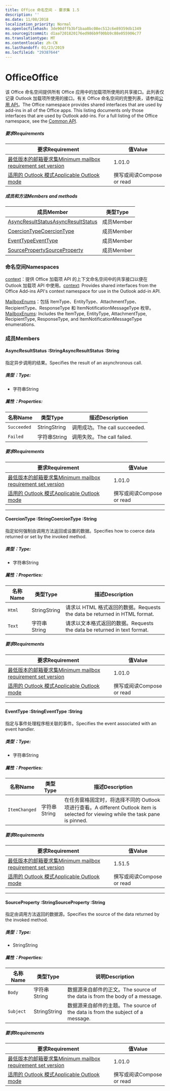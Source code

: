 ```yaml
---
title: Office 命名空间 - 要求集 1.5
description: ''
ms.date: 11/08/2018
localization_priority: Normal
ms.openlocfilehash: 3de90dffb3bf1baa8bc08ec512c6e89359db1349
ms.sourcegitcommit: d1aa7201820176ed986b9f00bb9c88e055906c77
ms.translationtype: MT
ms.contentlocale: zh-CN
ms.lasthandoff: 01/23/2019
ms.locfileid: "29387644"
---
```

# <a name="office"></a><span data-ttu-id="8a3bf-102">Office</span><span class="sxs-lookup"><span data-stu-id="8a3bf-102">Office</span></span>

<span data-ttu-id="8a3bf-p101">该 Office 命名空间提供所有 Office 应用中的加载项所使用的共享接口。此列表仅记录 Outlook 加载项所使用的接口。有关 Office 命名空间的完整列表，请参阅[公用 API](/javascript/api/office)。</span><span class="sxs-lookup"><span data-stu-id="8a3bf-p101">The Office namespace provides shared interfaces that are used by add-ins in all of the Office apps. This listing documents only those interfaces that are used by Outlook add-ins. For a full listing of the Office namespace, see the [Common API](/javascript/api/office).</span></span>

##### <a name="requirements"></a><span data-ttu-id="8a3bf-105">要求</span><span class="sxs-lookup"><span data-stu-id="8a3bf-105">Requirements</span></span>

|<span data-ttu-id="8a3bf-106">要求</span><span class="sxs-lookup"><span data-stu-id="8a3bf-106">Requirement</span></span>| <span data-ttu-id="8a3bf-107">值</span><span class="sxs-lookup"><span data-stu-id="8a3bf-107">Value</span></span>|
|---|---|
|[<span data-ttu-id="8a3bf-108">最低版本的邮箱要求集</span><span class="sxs-lookup"><span data-stu-id="8a3bf-108">Minimum mailbox requirement set version</span></span>](/office/dev/add-ins/reference/requirement-sets/outlook-api-requirement-sets)| <span data-ttu-id="8a3bf-109">1.0</span><span class="sxs-lookup"><span data-stu-id="8a3bf-109">1.0</span></span>|
|[<span data-ttu-id="8a3bf-110">适用的 Outlook 模式</span><span class="sxs-lookup"><span data-stu-id="8a3bf-110">Applicable Outlook mode</span></span>](https://docs.microsoft.com/outlook/add-ins/#extension-points)| <span data-ttu-id="8a3bf-111">撰写或阅读</span><span class="sxs-lookup"><span data-stu-id="8a3bf-111">Compose or read</span></span>|

##### <a name="members-and-methods"></a><span data-ttu-id="8a3bf-112">成员和方法</span><span class="sxs-lookup"><span data-stu-id="8a3bf-112">Members and methods</span></span>

| <span data-ttu-id="8a3bf-113">成员</span><span class="sxs-lookup"><span data-stu-id="8a3bf-113">Member</span></span> | <span data-ttu-id="8a3bf-114">类型</span><span class="sxs-lookup"><span data-stu-id="8a3bf-114">Type</span></span> |
|--------|------|
| [<span data-ttu-id="8a3bf-115">AsyncResultStatus</span><span class="sxs-lookup"><span data-stu-id="8a3bf-115">AsyncResultStatus</span></span>](#asyncresultstatus-string) | <span data-ttu-id="8a3bf-116">成员</span><span class="sxs-lookup"><span data-stu-id="8a3bf-116">Member</span></span> |
| [<span data-ttu-id="8a3bf-117">CoercionType</span><span class="sxs-lookup"><span data-stu-id="8a3bf-117">CoercionType</span></span>](#coerciontype-string) | <span data-ttu-id="8a3bf-118">成员</span><span class="sxs-lookup"><span data-stu-id="8a3bf-118">Member</span></span> |
| [<span data-ttu-id="8a3bf-119">EventType</span><span class="sxs-lookup"><span data-stu-id="8a3bf-119">EventType</span></span>](#eventtype-string) | <span data-ttu-id="8a3bf-120">成员</span><span class="sxs-lookup"><span data-stu-id="8a3bf-120">Member</span></span> |
| [<span data-ttu-id="8a3bf-121">SourceProperty</span><span class="sxs-lookup"><span data-stu-id="8a3bf-121">SourceProperty</span></span>](#sourceproperty-string) | <span data-ttu-id="8a3bf-122">成员</span><span class="sxs-lookup"><span data-stu-id="8a3bf-122">Member</span></span> |

### <a name="namespaces"></a><span data-ttu-id="8a3bf-123">命名空间</span><span class="sxs-lookup"><span data-stu-id="8a3bf-123">Namespaces</span></span>

<span data-ttu-id="8a3bf-124">[context](office.context.md)：提供 Office 加载项 API 的上下文命名空间中的共享接口以便在 Outlook 加载项 API 中使用。</span><span class="sxs-lookup"><span data-stu-id="8a3bf-124">[context](office.context.md): Provides shared interfaces from the Office Add-ins API's context namespace for use in the Outlook add-in API.</span></span>

<span data-ttu-id="8a3bf-125">[MailboxEnums](/javascript/api/outlook/office.mailboxenums.attachmenttype)：包括 ItemType、EntityType、AttachmentType、RecipientType、ResponseType 和 ItemNotificationMessageType 枚举。</span><span class="sxs-lookup"><span data-stu-id="8a3bf-125">[MailboxEnums](/javascript/api/outlook/office.mailboxenums.attachmenttype): Includes the ItemType, EntityType, AttachmentType, RecipientType, ResponseType, and ItemNotificationMessageType enumerations.</span></span>

### <a name="members"></a><span data-ttu-id="8a3bf-126">成员</span><span class="sxs-lookup"><span data-stu-id="8a3bf-126">Members</span></span>

####  <a name="asyncresultstatus-string"></a><span data-ttu-id="8a3bf-127">AsyncResultStatus :String</span><span class="sxs-lookup"><span data-stu-id="8a3bf-127">AsyncResultStatus :String</span></span>

<span data-ttu-id="8a3bf-128">指定异步调用的结果。</span><span class="sxs-lookup"><span data-stu-id="8a3bf-128">Specifies the result of an asynchronous call.</span></span>

##### <a name="type"></a><span data-ttu-id="8a3bf-129">类型：</span><span class="sxs-lookup"><span data-stu-id="8a3bf-129">Type:</span></span>

*   <span data-ttu-id="8a3bf-130">字符串</span><span class="sxs-lookup"><span data-stu-id="8a3bf-130">String</span></span>

##### <a name="properties"></a><span data-ttu-id="8a3bf-131">属性：</span><span class="sxs-lookup"><span data-stu-id="8a3bf-131">Properties:</span></span>

|<span data-ttu-id="8a3bf-132">名称</span><span class="sxs-lookup"><span data-stu-id="8a3bf-132">Name</span></span>| <span data-ttu-id="8a3bf-133">类型</span><span class="sxs-lookup"><span data-stu-id="8a3bf-133">Type</span></span>| <span data-ttu-id="8a3bf-134">描述</span><span class="sxs-lookup"><span data-stu-id="8a3bf-134">Description</span></span>|
|---|---|---|
|`Succeeded`| <span data-ttu-id="8a3bf-135">String</span><span class="sxs-lookup"><span data-stu-id="8a3bf-135">String</span></span>|<span data-ttu-id="8a3bf-136">调用成功。</span><span class="sxs-lookup"><span data-stu-id="8a3bf-136">The call succeeded.</span></span>|
|`Failed`| <span data-ttu-id="8a3bf-137">字符串</span><span class="sxs-lookup"><span data-stu-id="8a3bf-137">String</span></span>|<span data-ttu-id="8a3bf-138">调用失败。</span><span class="sxs-lookup"><span data-stu-id="8a3bf-138">The call failed.</span></span>|

##### <a name="requirements"></a><span data-ttu-id="8a3bf-139">要求</span><span class="sxs-lookup"><span data-stu-id="8a3bf-139">Requirements</span></span>

|<span data-ttu-id="8a3bf-140">要求</span><span class="sxs-lookup"><span data-stu-id="8a3bf-140">Requirement</span></span>| <span data-ttu-id="8a3bf-141">值</span><span class="sxs-lookup"><span data-stu-id="8a3bf-141">Value</span></span>|
|---|---|
|[<span data-ttu-id="8a3bf-142">最低版本的邮箱要求集</span><span class="sxs-lookup"><span data-stu-id="8a3bf-142">Minimum mailbox requirement set version</span></span>](/office/dev/add-ins/reference/requirement-sets/outlook-api-requirement-sets)| <span data-ttu-id="8a3bf-143">1.0</span><span class="sxs-lookup"><span data-stu-id="8a3bf-143">1.0</span></span>|
|[<span data-ttu-id="8a3bf-144">适用的 Outlook 模式</span><span class="sxs-lookup"><span data-stu-id="8a3bf-144">Applicable Outlook mode</span></span>](https://docs.microsoft.com/outlook/add-ins/#extension-points)| <span data-ttu-id="8a3bf-145">撰写或阅读</span><span class="sxs-lookup"><span data-stu-id="8a3bf-145">Compose or read</span></span>|

---

####  <a name="coerciontype-string"></a><span data-ttu-id="8a3bf-146">CoercionType :String</span><span class="sxs-lookup"><span data-stu-id="8a3bf-146">CoercionType :String</span></span>

<span data-ttu-id="8a3bf-147">指定如何强制由调用方法返回或设置的数据。</span><span class="sxs-lookup"><span data-stu-id="8a3bf-147">Specifies how to coerce data returned or set by the invoked method.</span></span>

##### <a name="type"></a><span data-ttu-id="8a3bf-148">类型：</span><span class="sxs-lookup"><span data-stu-id="8a3bf-148">Type:</span></span>

*   <span data-ttu-id="8a3bf-149">字符串</span><span class="sxs-lookup"><span data-stu-id="8a3bf-149">String</span></span>

##### <a name="properties"></a><span data-ttu-id="8a3bf-150">属性：</span><span class="sxs-lookup"><span data-stu-id="8a3bf-150">Properties:</span></span>

|<span data-ttu-id="8a3bf-151">名称</span><span class="sxs-lookup"><span data-stu-id="8a3bf-151">Name</span></span>| <span data-ttu-id="8a3bf-152">类型</span><span class="sxs-lookup"><span data-stu-id="8a3bf-152">Type</span></span>| <span data-ttu-id="8a3bf-153">描述</span><span class="sxs-lookup"><span data-stu-id="8a3bf-153">Description</span></span>|
|---|---|---|
|`Html`| <span data-ttu-id="8a3bf-154">String</span><span class="sxs-lookup"><span data-stu-id="8a3bf-154">String</span></span>|<span data-ttu-id="8a3bf-155">请求以 HTML 格式返回的数据。</span><span class="sxs-lookup"><span data-stu-id="8a3bf-155">Requests the data be returned in HTML format.</span></span>|
|`Text`| <span data-ttu-id="8a3bf-156">字符串</span><span class="sxs-lookup"><span data-stu-id="8a3bf-156">String</span></span>|<span data-ttu-id="8a3bf-157">请求以文本格式返回的数据。</span><span class="sxs-lookup"><span data-stu-id="8a3bf-157">Requests the data be returned in text format.</span></span>|

##### <a name="requirements"></a><span data-ttu-id="8a3bf-158">要求</span><span class="sxs-lookup"><span data-stu-id="8a3bf-158">Requirements</span></span>

|<span data-ttu-id="8a3bf-159">要求</span><span class="sxs-lookup"><span data-stu-id="8a3bf-159">Requirement</span></span>| <span data-ttu-id="8a3bf-160">值</span><span class="sxs-lookup"><span data-stu-id="8a3bf-160">Value</span></span>|
|---|---|
|[<span data-ttu-id="8a3bf-161">最低版本的邮箱要求集</span><span class="sxs-lookup"><span data-stu-id="8a3bf-161">Minimum mailbox requirement set version</span></span>](/office/dev/add-ins/reference/requirement-sets/outlook-api-requirement-sets)| <span data-ttu-id="8a3bf-162">1.0</span><span class="sxs-lookup"><span data-stu-id="8a3bf-162">1.0</span></span>|
|[<span data-ttu-id="8a3bf-163">适用的 Outlook 模式</span><span class="sxs-lookup"><span data-stu-id="8a3bf-163">Applicable Outlook mode</span></span>](https://docs.microsoft.com/outlook/add-ins/#extension-points)| <span data-ttu-id="8a3bf-164">撰写或阅读</span><span class="sxs-lookup"><span data-stu-id="8a3bf-164">Compose or read</span></span>|

---

####  <a name="eventtype-string"></a><span data-ttu-id="8a3bf-165">EventType :String</span><span class="sxs-lookup"><span data-stu-id="8a3bf-165">EventType :String</span></span>

<span data-ttu-id="8a3bf-166">指定与事件处理程序相关联的事件。</span><span class="sxs-lookup"><span data-stu-id="8a3bf-166">Specifies the event associated with an event handler.</span></span>

##### <a name="type"></a><span data-ttu-id="8a3bf-167">类型：</span><span class="sxs-lookup"><span data-stu-id="8a3bf-167">Type:</span></span>

*   <span data-ttu-id="8a3bf-168">字符串</span><span class="sxs-lookup"><span data-stu-id="8a3bf-168">String</span></span>

##### <a name="properties"></a><span data-ttu-id="8a3bf-169">属性：</span><span class="sxs-lookup"><span data-stu-id="8a3bf-169">Properties:</span></span>

| <span data-ttu-id="8a3bf-170">名称</span><span class="sxs-lookup"><span data-stu-id="8a3bf-170">Name</span></span> | <span data-ttu-id="8a3bf-171">类型</span><span class="sxs-lookup"><span data-stu-id="8a3bf-171">Type</span></span> | <span data-ttu-id="8a3bf-172">描述</span><span class="sxs-lookup"><span data-stu-id="8a3bf-172">Description</span></span> |
|---|---|---|
|`ItemChanged`| <span data-ttu-id="8a3bf-173">字符串</span><span class="sxs-lookup"><span data-stu-id="8a3bf-173">String</span></span> | <span data-ttu-id="8a3bf-174">在任务窗格固定时，将选择不同的 Outlook 项进行查看。</span><span class="sxs-lookup"><span data-stu-id="8a3bf-174">A different Outlook item is selected for viewing while the task pane is pinned.</span></span> |

##### <a name="requirements"></a><span data-ttu-id="8a3bf-175">要求</span><span class="sxs-lookup"><span data-stu-id="8a3bf-175">Requirements</span></span>

|<span data-ttu-id="8a3bf-176">要求</span><span class="sxs-lookup"><span data-stu-id="8a3bf-176">Requirement</span></span>| <span data-ttu-id="8a3bf-177">值</span><span class="sxs-lookup"><span data-stu-id="8a3bf-177">Value</span></span>|
|---|---|
|[<span data-ttu-id="8a3bf-178">最低版本的邮箱要求集</span><span class="sxs-lookup"><span data-stu-id="8a3bf-178">Minimum mailbox requirement set version</span></span>](/office/dev/add-ins/reference/requirement-sets/outlook-api-requirement-sets)| <span data-ttu-id="8a3bf-179">1.5</span><span class="sxs-lookup"><span data-stu-id="8a3bf-179">1.5</span></span> |
|[<span data-ttu-id="8a3bf-180">适用的 Outlook 模式</span><span class="sxs-lookup"><span data-stu-id="8a3bf-180">Applicable Outlook mode</span></span>](https://docs.microsoft.com/outlook/add-ins/#extension-points)| <span data-ttu-id="8a3bf-181">撰写或阅读</span><span class="sxs-lookup"><span data-stu-id="8a3bf-181">Compose or read</span></span> |

---

####  <a name="sourceproperty-string"></a><span data-ttu-id="8a3bf-182">SourceProperty :String</span><span class="sxs-lookup"><span data-stu-id="8a3bf-182">SourceProperty :String</span></span>

<span data-ttu-id="8a3bf-183">指定由调用方法返回的数据源。</span><span class="sxs-lookup"><span data-stu-id="8a3bf-183">Specifies the source of the data returned by the invoked method.</span></span>

##### <a name="type"></a><span data-ttu-id="8a3bf-184">类型：</span><span class="sxs-lookup"><span data-stu-id="8a3bf-184">Type:</span></span>

*   <span data-ttu-id="8a3bf-185">String</span><span class="sxs-lookup"><span data-stu-id="8a3bf-185">String</span></span>

##### <a name="properties"></a><span data-ttu-id="8a3bf-186">属性：</span><span class="sxs-lookup"><span data-stu-id="8a3bf-186">Properties:</span></span>

|<span data-ttu-id="8a3bf-187">名称</span><span class="sxs-lookup"><span data-stu-id="8a3bf-187">Name</span></span>| <span data-ttu-id="8a3bf-188">类型</span><span class="sxs-lookup"><span data-stu-id="8a3bf-188">Type</span></span>| <span data-ttu-id="8a3bf-189">说明</span><span class="sxs-lookup"><span data-stu-id="8a3bf-189">Description</span></span>|
|---|---|---|
|`Body`| <span data-ttu-id="8a3bf-190">字符串</span><span class="sxs-lookup"><span data-stu-id="8a3bf-190">String</span></span>|<span data-ttu-id="8a3bf-191">数据源来自邮件的正文。</span><span class="sxs-lookup"><span data-stu-id="8a3bf-191">The source of the data is from the body of a message.</span></span>|
|`Subject`| <span data-ttu-id="8a3bf-192">String</span><span class="sxs-lookup"><span data-stu-id="8a3bf-192">String</span></span>|<span data-ttu-id="8a3bf-193">数据源来自邮件的主题。</span><span class="sxs-lookup"><span data-stu-id="8a3bf-193">The source of the data is from the subject of a message.</span></span>|

##### <a name="requirements"></a><span data-ttu-id="8a3bf-194">要求</span><span class="sxs-lookup"><span data-stu-id="8a3bf-194">Requirements</span></span>

|<span data-ttu-id="8a3bf-195">要求</span><span class="sxs-lookup"><span data-stu-id="8a3bf-195">Requirement</span></span>| <span data-ttu-id="8a3bf-196">值</span><span class="sxs-lookup"><span data-stu-id="8a3bf-196">Value</span></span>|
|---|---|
|[<span data-ttu-id="8a3bf-197">最低版本的邮箱要求集</span><span class="sxs-lookup"><span data-stu-id="8a3bf-197">Minimum mailbox requirement set version</span></span>](/office/dev/add-ins/reference/requirement-sets/outlook-api-requirement-sets)| <span data-ttu-id="8a3bf-198">1.0</span><span class="sxs-lookup"><span data-stu-id="8a3bf-198">1.0</span></span>|
|[<span data-ttu-id="8a3bf-199">适用的 Outlook 模式</span><span class="sxs-lookup"><span data-stu-id="8a3bf-199">Applicable Outlook mode</span></span>](https://docs.microsoft.com/outlook/add-ins/#extension-points)| <span data-ttu-id="8a3bf-200">撰写或阅读</span><span class="sxs-lookup"><span data-stu-id="8a3bf-200">Compose or read</span></span>|
